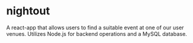 # nightout
 A react-app that allows users to find a suitable event at one of our user venues. Utilizes Node.js for backend operations and a MySQL database.
